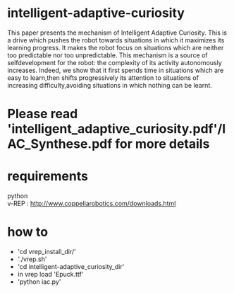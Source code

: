 intelligent-adaptive-curiosity
================================

This paper presents the mechanism of Intelligent
Adaptive Curiosity. This is a drive
which pushes the robot towards situations in
which it maximizes its learning progress. It
makes the robot focus on situations which
are neither too predictable nor too unpredictable.
This mechanism is a source of selfdevelopment
for the robot: the complexity of
its activity autonomously increases. Indeed,
we show that it first spends time in situations
which are easy to learn,then shifts progressively
its attention to situations of increasing
difficulty,avoiding situations in which nothing
can be learnt.

Please read 'intelligent_adaptive_curiosity.pdf'/IAC_Synthese.pdf for more details
===============================
requirements
================================
 python  
 v-REP : http://www.coppeliarobotics.com/downloads.html  
 
how to
================================
- 'cd vrep_install_dir/'  
- './vrep.sh'  
- 'cd intelligent-adaptive_curiosity_dir'  
- in vrep load 'Epuck.ttf'  
- 'python iac.py'  

